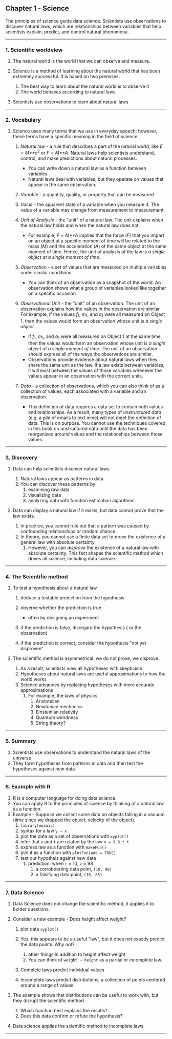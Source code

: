 Chapter 1 - Science
-------------------

The principles of science guide data science. Scientists use
observations to discover natural laws, which are relationships between
variables that help scientists explain, predict, and control natural
phenomena.

------------------------------------------------------------------------

### 1. Scientific worldview

1.  The natural world is the world that we can observe and measure.
2.  Science is a method of learning about the natural world that has
    been extremely successful. It is based on two premises:
    1.  The best way to learn about the natural world is to observe it
    2.  The world behaves according to natural laws

3.  Scientists use observations to learn about natural laws

------------------------------------------------------------------------

### 2. Vocabulary

1.  Science uses many terms that we use in everyday speech; however,
    these terms have a specific meaning in the field of science.
    1.  *Natural law* - a rule that describes a part of the natural
        world, like *E* = *M**c*<sup>2</sup> or *F* = *M**A*. Natural
        laws help scientists understand, control, and make predictions
        about natural processes.
        -   You can write down a natural law as a function between
            variables.  
        -   Natural laws deal with variables, but they operate on values
            that appear in the same observation.

    2.  *Variable* - a quantity, quality, or property that can be
        measured
    3.  *Value* - the apparent state of a variable when you measure it.
        The value of a variable may change from measurement to
        measurement.
    4.  *Unit of Analysis* - the "unit" of a natural law. The unit
        explains when the natural law holds and when the natural law
        does not.
        -   For example, *F* = *M**A* implies that the force (*F*) that
            you impart on an object at a specific moment of time will be
            related to the mass (*M*) and the acceleration (*A*) of the
            same object at the same moment of time. Hence, the unit of
            analysis of the law is *a single object at a single moment
            of time*.

    5.  *Observation* - a set of values that are measured on multiple
        variables under similar conditions.
        -   You can think of an observation as a snapshot of the world.
            An observation shows what a group of variables looked like
            together on a specific occasion.

    6.  *Observational Unit* - the "unit" of an observation. The unit of
        an observation explains how the values in the observation are
        similar. For example, if the values *f*<sub>1</sub>,
        *m*<sub>1</sub>, and *a*<sub>1</sub> were all measured on Object
        1, then the values would form an observation whose unit is *a
        single object*.
        -   If *f*<sub>1</sub>, *m*<sub>1</sub>, and *a*<sub>1</sub>
            were all measured on Object 1 at the same time, then the
            values would form an observation whose unit is *a single
            object at a single moment of time*. The unit of an
            observation should express all of the ways the observations
            are similar.  
        -   Observations provide evidence about natural laws when they
            share the same unit as the law. If a law exists between
            variables, it will exist between the values of those
            variables whenever the values appear in an observation with
            the correct units.  

    7.  *Data* - a collection of observations, which you can also think
        of as a collection of values, each associated with a variable
        and an observation.
        -   This definition of data requires a data set to contain both
            values and relationships. As a result, many types of
            *unstructured data* (e.g. a pile of emails to text mine)
            will not meet the definition of data. This is on purpose.
            You cannot use the techniques covered in this book on
            unstructured data until the data has been reorganized around
            values and the relationships between those values.

------------------------------------------------------------------------

### 3. Discovery

1.  Data can help scientists discover natural laws
    1.  Natural laws appear as patterns in data
    2.  You can discover these patterns by
        1.  examining raw data
        2.  visualizing data
        3.  analyzing data with function estimation algorithms

2.  Data can display a natural law if it exists, but data cannot prove
    that the law exists.
    1.  In practice, you cannot rule out that a pattern was caused by
        confounding relationships or random chance
    2.  In theory, you cannot use a finite data set to *prove* the
        existence of a general law with absolute certainty.
        1.  However, you can *disprove* the existence of a natural law
            with absolute certainty. This fact shapes the scientific
            method which drives all science, including data science.

------------------------------------------------------------------------

### 4. The Scientific method

1.  To test a hypothesis about a natural law
    1.  deduce a testable prediction from the hypothesis  
    2.  observe whether the prediction is true
        -   often by designing an experiment  

    3.  if the prediction is false, disregard the hypothesis ( or the
        observation)  
    4.  if the prediction is correct, consider the hypothesis "not yet
        disproven"  

2.  The scientific method is asymmetrical: we do not prove, we disprove.
    1.  As a result, scientists view all hypotheses with skepticism
    2.  Hypotheses about natural laws are useful approximations to how
        the world works
    3.  Science advances by replacing hypotheses with more accurate
        approximations
        1.  For example, the laws of physics
            1.  Aristotelian
            2.  Newtonian mechanics
            3.  Einsteinian relativity
            4.  Quantum weirdness
            5.  String theory?

------------------------------------------------------------------------

### 5. Summary

1.  Scientists use observations to understand the natural laws of the
    universe  
2.  They form hypotheses from patterns in data and then test the
    hypotheses against new data

------------------------------------------------------------------------

### 6. Example with R

1.  R is a computer language for doing data science.  
2.  You can apply R to the principles of science by thinking of a
    natural law as a function.  
3.  Example - Suppose we collect some data on objects falling in a
    vacuum (time since we dropped the object, velocity of the object).
    1.  `library(mosaic)`  
    2.  syntax for a law `y ~ x`
    3.  plot the data as a set of observations with `xyplot()`
    4.  infer that `v` and `t` are related by the law `v = 9.8 * t`
    5.  express law as a function with `makeFun()`  
    6.  plot it as a function with `plotFun(add = TRUE)`  
    7.  test our hypotheis against new data
        1.  prediction: when `t` = 10, `v` = 98
            1.  a corroborating data point, `(10, 98)`
            2.  a falsifying data point, `(10, 85)`

------------------------------------------------------------------------

### 7. Data Science

1.  Data Science does not change the scientific method, it applies it to
    bolder questions.
2.  Consider a new example - Does height affect weight?
    1.  plot data `xyplot()`
    2.  Yes, this appears to be a useful "law", but it does not exactly
        predict the data points. Why not?
        1.  other things in addition to height affect weight
        2.  You can think of `weight ~ height` as a partial or
            incomplete law.

    3.  Complete laws predict individual values
    4.  Incomplete laws predict distributions, a collection of points
        centered around a range of values

3.  The example shows that distributions can be useful to work with, but
    they disrupt the scientific method
    1.  Which function best explains the results?
    2.  Does this data confirm or refute the hypothesis?

4.  Data science applies the scientific method to incomplete laws

------------------------------------------------------------------------
